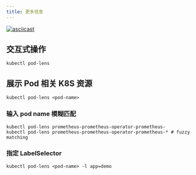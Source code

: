 ```yaml
---
title: 更多信息
---
```


[![asciicast](https://asciinema.org/a/400180.svg)](https://asciinema.org/a/400180)

## 交互式操作

```console
kubectl pod-lens
```

## 展示 Pod 相关 K8S 资源

```console
kubectl pod-lens <pod-name>
```

### 输入 pod name 模糊匹配

```console
kubectl pod-lens prometheus-prometheus-operator-prometheus-
kubectl pod-lens prometheus-prometheus-operator-prometheus-* # fuzzy matching
```

### 指定 LabelSelector

```console
kubectl pod-lens <pod-name> -l app=demo
```
